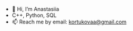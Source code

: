 - 👋 Hi, I’m Anastasiia
- C++, Python, SQL
- 📫 Reach me by email: kortukovaa@gmail.com

<!---
SiriusJoker/SiriusJoker is a ✨ special ✨ repository because its `README.md` (this file) appears on your GitHub profile.
You can click the Preview link to take a look at your changes.
--->
